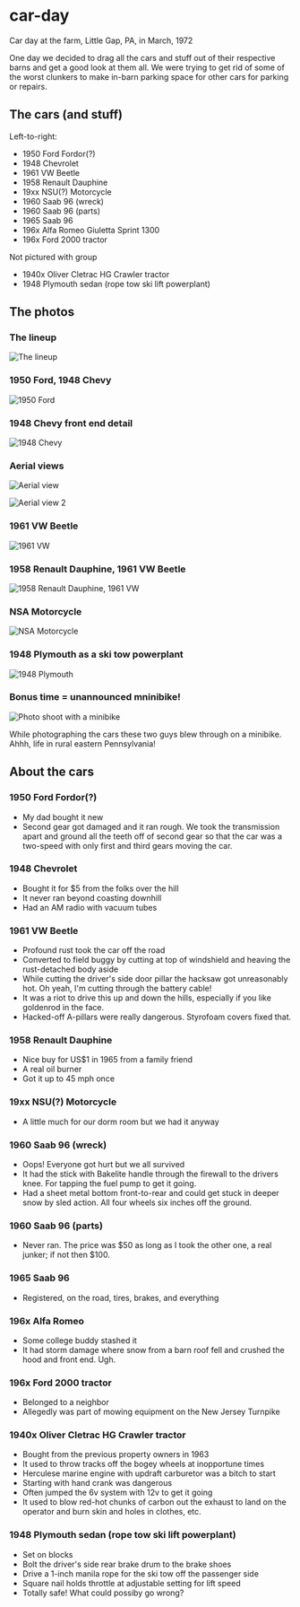 # car-day
Car day at the farm, Little Gap, PA, in March, 1972

One day we decided to drag all the cars and stuff out of their respective barns and get a good look at them all. We were trying to get rid of some of the worst clunkers to make in-barn parking space for other cars for parking or repairs.

## The cars (and stuff)

Left-to-right:

* 1950 Ford Fordor(?)
* 1948 Chevrolet
* 1961 VW Beetle
* 1958 Renault Dauphine
* 19xx NSU(?) Motorcycle
* 1960 Saab 96 (wreck)
* 1960 Saab 96 (parts)
* 1965 Saab 96
* 196x Alfa Romeo Giuletta Sprint 1300
* 196x Ford 2000 tractor

Not pictured with group

* 1940x Oliver Cletrac HG Crawler tractor
* 1948 Plymouth sedan (rope tow ski lift powerplant)

## The photos

### The lineup

![The lineup](photos/cars02.jpg "The lineup")

### 1950 Ford, 1948 Chevy

![1950 Ford](photos/cars04.jpg "1950 Ford")

### 1948 Chevy front end detail

![1948 Chevy](photos/cars04_0001.jpg "1948 Chevy front end detail")

### Aerial views

![Aerial view](photos/cars06.jpg "Aerial view")

![Aerial view 2](photos/cars07.jpg "Aerial view 2")

### 1961 VW Beetle

![1961 VW](photos/cars08-61-vw-field-car.jpg "1961 VW")

### 1958 Renault Dauphine, 1961 VW Beetle

![1958 Renault Dauphine, 1961 VW](photos/cars09-58-renault-dauphine_61-vw.jpg "Renault Dauphine and VW")

### NSA Motorcycle

![NSA Motorcycle](photos/cars10-nsa-motorcycle.jpg "NSU (NSA?) Motorcycle")

### 1948 Plymouth as a ski tow powerplant

![1948 Plymouth](photos/cars13-48-plymouth-ski-tow.jpg "1948 Plymouth")

### Bonus time = unannounced mninibike!

![Photo shoot with a minibike](photos/cars03-minibike.jpg "Photo shoot with a minibike")

While photographing the cars these two guys blew through on a minibike. Ahhh, life in rural eastern Pennsylvania!

## About the cars

### 1950 Ford Fordor(?)

* My dad bought it new
* Second gear got damaged and it ran rough. We took the transmission apart and ground all the teeth off of second gear so that the car was a two-speed with only first and third gears moving the car.

### 1948 Chevrolet

* Bought it for $5 from the folks over the hill
* It never ran beyond coasting downhill
* Had an AM radio with vacuum tubes

### 1961 VW Beetle

* Profound rust took the car off the road
* Converted to field buggy by cutting at top of windshield and heaving the rust-detached body aside
* While cutting the driver's side door pillar the hacksaw got unreasonably hot. Oh yeah, I'm cutting through the battery cable!
* It was a riot to drive this up and down the hills, especially if you like goldenrod in the face.
* Hacked-off A-pillars were really dangerous. Styrofoam covers fixed that.

### 1958 Renault Dauphine

* Nice buy for US$1 in 1965 from a family friend
* A real oil burner
* Got it up to 45 mph once

### 19xx NSU(?) Motorcycle

* A little much for our dorm room but we had it anyway

### 1960 Saab 96 (wreck)

* Oops! Everyone got hurt but we all survived
* It had the stick with Bakelite handle through the firewall to the drivers knee. For tapping the fuel pump to get it going.
* Had a sheet metal bottom front-to-rear and could get stuck in deeper snow by sled action. All four wheels six inches off the ground.

### 1960 Saab 96 (parts)

* Never ran. The price was $50 as long as I took the other one, a real junker; if not then $100.

### 1965 Saab 96

* Registered, on the road, tires, brakes, and everything

### 196x Alfa Romeo

* Some college buddy stashed it
* It had storm damage where snow from a barn roof fell and crushed the hood and front end. Ugh.

### 196x  Ford 2000 tractor

* Belonged to a neighbor
* Allegedly was part of mowing equipment on the New Jersey Turnpike

### 1940x Oliver Cletrac HG Crawler tractor

* Bought from the previous property owners in 1963
* It used to throw tracks off the bogey wheels at inopportune times
* Herculese marine engine with updraft carburetor was a bitch to start
* Starting with hand crank was dangerous
* Often jumped the 6v system with 12v to get it going
* It used to blow red-hot chunks of carbon out the exhaust to land on the operator and burn skin and holes in clothes, etc.

### 1948 Plymouth sedan (rope tow ski lift powerplant)

* Set on blocks
* Bolt the driver's side rear brake drum to the brake shoes
* Drive a 1-inch manila rope for the ski tow off the passenger side
* Square nail holds throttle at adjustable setting for lift speed
* Totally safe! What could possiby go wrong?



